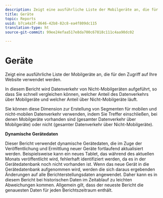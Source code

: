 ```yaml
---
description: Zeigt eine ausführliche Liste der Mobilgeräte an, die für den Zugriff auf Ihre Website verwendet werden.
title: Geräte
topic: Reports
uuid: b7ca4a3f-8646-42b8-82c8-ea4f809dc115
translation-type: ht
source-git-commit: 99ee24efaa517e8da700c67818c111c4aa90dc02

---
```



# Geräte

Zeigt eine ausführliche Liste der Mobilgeräte an, die für den Zugriff auf Ihre Website verwendet werden.

In diesem Bericht wird Datenverkehr von Nicht-Mobilgeräten aufgeführt, so dass Sie schnell vergleichen können, welcher Anteil des Datenverkehrs über Mobilgeräte und welcher Anteil über Nicht-Mobilgeräte läuft.

Sie können diese Dimension zur Erstellung von Segmenten für mobilen und nicht-mobilen Datenverkehr verwenden, indem Sie Treffer einschließen, bei denen Mobilgeräte vorhanden sind (gesamter Datenverkehr über Mobilgeräte) oder nicht (gesamter Datenverkehr über Nicht-Mobilgeräte).

**Dynamische Gerätedaten**

Dieser Bericht verwendet dynamische Gerätedaten, die im Zuge der Veröffentlichung und Ermittlung neuer Geräte fortlaufend aktualisiert werden. Beispielsweise kann ein neues Tablet, das während des aktuellen Monats veröffentlicht wird, fehlerhaft identifiziert werden, da es in der Gerätedatenbank noch nicht vorhanden ist. Wenn das neue Gerät in die Gerätedatenbank aufgenommen wird, werden die sich daraus ergebenden Änderungen auf alle Berichterstellungsdaten angewendet. Daher kann es in diesem Bericht bei historischen Daten im Zeitablauf zu leichten Abweichungen kommen. Allgemein gilt, dass der neueste Bericht die genauesten Daten für jeden Berichtszeitraum enthält.
